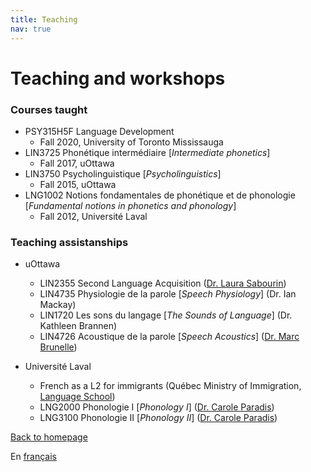 ```yaml
---
title: Teaching
nav: true
---
```


<h1>Teaching and workshops</h1>

<h3>Courses taught</h3>

- PSY315H5F Language Development
  - Fall 2020, University of Toronto Mississauga
- LIN3725 Phonétique intermédiaire [_Intermediate phonetics_]
  - Fall 2017, uOttawa
- LIN3750 Psycholinguistique [_Psycholinguistics_]
  - Fall 2015, uOttawa
- LNG1002 Notions fondamentales de phonétique et de phonologie [_Fundamental notions in phonetics and phonology_]
  - Fall 2012, Université Laval

<h3>Teaching assistanships</h3>

- uOttawa
  - LIN2355 Second Language Acquisition ([Dr. Laura Sabourin](http://artsites.uottawa.ca/laurasabourin/))
  - LIN4735 Physiologie de la parole [_Speech Physiology_] (Dr. Ian Mackay)
  - LIN1720 Les sons du langage [_The Sounds of Language_] (Dr. Kathleen Brannen)
  - LIN4726 Acoustique de la parole [_Speech Acoustics_] ([Dr. Marc Brunelle](http://aix1.uottawa.ca/~mbrunell/))

- Université Laval
  - French as a L2 for immigrants (Québec Ministry of Immigration, [Language School](https://www.elul.ulaval.ca/nos-cours/francisation/))
  - LNG2000 Phonologie I [_Phonology I_] ([Dr. Carole Paradis](http://www.lli.ulaval.ca/le-departement/personnel/professeurs/paradis-carole/))
  - LNG3100 Phonologie II [_Phonology II_] ([Dr. Carole Paradis](http://www.lli.ulaval.ca/le-departement/personnel/professeurs/paradis-carole/))
 
[Back to homepage](https://felixdtrudel.github.io/index.html)

En [français](https://felixdtrudel.github.io/fr/enseignement.html)
